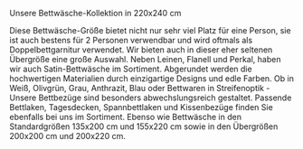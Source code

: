 Unsere Bettwäsche-Kollektion in 220x240 cm

Diese Bettwäsche-Größe bietet nicht nur sehr viel Platz für eine Person, sie ist auch bestens für 2 Personen verwendbar und wird oftmals als Doppelbettgarnitur verwendet. Wir bieten auch in dieser eher seltenen Übergröße eine große Auswahl. Neben Leinen, Flanell und Perkal, haben wir auch Satin-Bettwäsche im Sortiment. Abgerundet werden die hochwertigen Materialien durch einzigartige Designs und edle Farben. Ob in Weiß, Olivgrün, Grau, Anthrazit, Blau oder Bettwaren in Streifenoptik - Unsere Bettbezüge sind besonders abwechslungsreich gestaltet. Passende Bettlaken, Tagesdecken, Spannbettlaken und Kissenbezüge finden Sie ebenfalls bei uns im Sortiment. Ebenso wie Bettwäsche in den Standardgrößen 135x200 cm und 155x220 cm sowie in den Übergrößen 200x200 cm und 200x220 cm.

